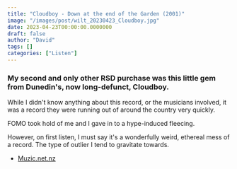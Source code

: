 ```yaml
---
title: "Cloudboy - Down at the end of the Garden (2001)"
image: "/images/post/wilt_20230423_Cloudboy.jpg"
date: 2023-04-23T00:00:00.0000000
draft: false
author: "David"
tags: []
categories: ["Listen"]
---
```

### My second and only other RSD purchase  was this little gem from Dunedin's, now long-defunct, Cloudboy. 

 While I didn't know anything about this record, or the musicians involved,  it was a record they were running out of around the country very quickly. 

 FOMO took hold of me and I gave in to a hype-induced fleecing.

 However, on first listen, I must say it's a wonderfully weird, ethereal mess of a record. The type of outlier I tend to gravitate towards.

-  [Muzic.net.nz](https://www.muzic.net.nz/artists/news/14513/cloudboy-reissues-down-at-the-end-of-the-garden)
